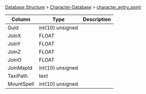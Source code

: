[Database Structure](Database-Structure) > [Character-Database](Character-Database) > [character_entry_point](character_entry_point)

Column | Type | Description
--- | --- | ---
Guid | int(10) unsigned | 
JoinX | FLOAT | 
JoinY | FLOAT | 
JoinZ | FLOAT | 
JoinO | FLOAT | 
JoinMapId | int(10) unsigned | 
TaxiPath | text | 
MountSpell | int(10) unsigned | 
